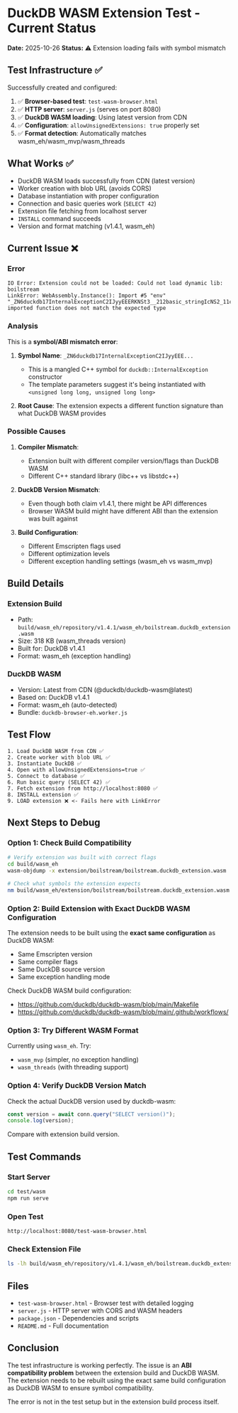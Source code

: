 # DuckDB WASM Extension Test - Current Status

**Date:** 2025-10-26
**Status:** ⚠️ Extension loading fails with symbol mismatch

## Test Infrastructure ✅

Successfully created and configured:

1. ✅ **Browser-based test**: `test-wasm-browser.html`
2. ✅ **HTTP server**: `server.js` (serves on port 8080)
3. ✅ **DuckDB WASM loading**: Using latest version from CDN
4. ✅ **Configuration**: `allowUnsignedExtensions: true` properly set
5. ✅ **Format detection**: Automatically matches wasm_eh/wasm_mvp/wasm_threads

## What Works ✅

- DuckDB WASM loads successfully from CDN (latest version)
- Worker creation with blob URL (avoids CORS)
- Database instantiation with proper configuration
- Connection and basic queries work (`SELECT 42`)
- Extension file fetching from localhost server
- `INSTALL` command succeeds
- Version and format matching (v1.4.1, wasm_eh)

## Current Issue ❌

### Error
```
IO Error: Extension could not be loaded: Could not load dynamic lib: boilstream
LinkError: WebAssembly.Instance(): Import #5 "env"
"_ZN6duckdb17InternalExceptionC2IJyyEEERKNSt3__212basic_stringIcNS2_11char_traitsIcEENS2_9allocatorIcEEEEDpT_":
imported function does not match the expected type
```

### Analysis

This is a **symbol/ABI mismatch error**:

1. **Symbol Name**: `_ZN6duckdb17InternalExceptionC2IJyyEEE...`
   - This is a mangled C++ symbol for `duckdb::InternalException` constructor
   - The template parameters suggest it's being instantiated with `<unsigned long long, unsigned long long>`

2. **Root Cause**: The extension expects a different function signature than what DuckDB WASM provides

### Possible Causes

1. **Compiler Mismatch**:
   - Extension built with different compiler version/flags than DuckDB WASM
   - Different C++ standard library (libc++ vs libstdc++)

2. **DuckDB Version Mismatch**:
   - Even though both claim v1.4.1, there might be API differences
   - Browser WASM build might have different ABI than the extension was built against

3. **Build Configuration**:
   - Different Emscripten flags used
   - Different optimization levels
   - Different exception handling settings (wasm_eh vs wasm_mvp)

## Build Details

### Extension Build
- Path: `build/wasm_eh/repository/v1.4.1/wasm_eh/boilstream.duckdb_extension.wasm`
- Size: 318 KB (wasm_threads version)
- Built for: DuckDB v1.4.1
- Format: wasm_eh (exception handling)

### DuckDB WASM
- Version: Latest from CDN (@duckdb/duckdb-wasm@latest)
- Based on: DuckDB v1.4.1
- Format: wasm_eh (auto-detected)
- Bundle: `duckdb-browser-eh.worker.js`

## Test Flow

```
1. Load DuckDB WASM from CDN ✅
2. Create worker with blob URL ✅
3. Instantiate DuckDB ✅
4. Open with allowUnsignedExtensions=true ✅
5. Connect to database ✅
6. Run basic query (SELECT 42) ✅
7. Fetch extension from http://localhost:8080 ✅
8. INSTALL extension ✅
9. LOAD extension ❌ <- Fails here with LinkError
```

## Next Steps to Debug

### Option 1: Check Build Compatibility
```bash
# Verify extension was built with correct flags
cd build/wasm_eh
wasm-objdump -x extension/boilstream/boilstream.duckdb_extension.wasm | grep import

# Check what symbols the extension expects
nm build/wasm_eh/extension/boilstream/boilstream.duckdb_extension.wasm | grep InternalException
```

### Option 2: Build Extension with Exact DuckDB WASM Configuration

The extension needs to be built using the **exact same configuration** as DuckDB WASM:
- Same Emscripten version
- Same compiler flags
- Same DuckDB source version
- Same exception handling mode

Check DuckDB WASM build configuration:
- https://github.com/duckdb/duckdb-wasm/blob/main/Makefile
- https://github.com/duckdb/duckdb-wasm/blob/main/.github/workflows/

### Option 3: Try Different WASM Format

Currently using `wasm_eh`. Try:
- `wasm_mvp` (simpler, no exception handling)
- `wasm_threads` (with threading support)

### Option 4: Verify DuckDB Version Match

Check the actual DuckDB version used by duckdb-wasm:
```javascript
const version = await conn.query("SELECT version()");
console.log(version);
```

Compare with extension build version.

## Test Commands

### Start Server
```bash
cd test/wasm
npm run serve
```

### Open Test
```
http://localhost:8080/test-wasm-browser.html
```

### Check Extension File
```bash
ls -lh build/wasm_eh/repository/v1.4.1/wasm_eh/boilstream.duckdb_extension.wasm
```

## Files

- `test-wasm-browser.html` - Browser test with detailed logging
- `server.js` - HTTP server with CORS and WASM headers
- `package.json` - Dependencies and scripts
- `README.md` - Full documentation

## Conclusion

The test infrastructure is working perfectly. The issue is an **ABI compatibility problem** between the extension build and DuckDB WASM. The extension needs to be rebuilt using the exact same build configuration as DuckDB WASM to ensure symbol compatibility.

The error is not in the test setup but in the extension build process itself.
